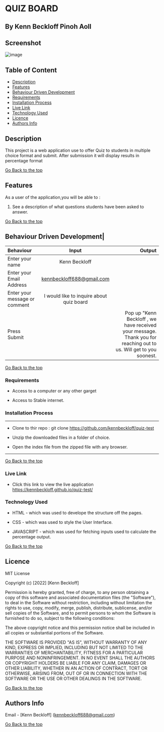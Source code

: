 #   QUIZ BOARD

 ## By Kenn Beckloff  Pinoh Aoll


## Screenshot
 ![image](./assets/images/quib.png)

 ## Table of Content

 - [Description](#description)
 - [Features](#features)
 - [Behaviour Driven Development](#Behaviour-Driven-Development)
 - [Requirements](#requirements)
 - [Installation Process](#installation-Process)
 - [Live Link](#Live-Link)
 - [Technology  Used](#technology-Used)
 - [Licence](#licence)
 - [Authors Info](#Authors-Info)


 ## Description

 <p>This project is a web application use to offer Quiz to students in multiple choice format and submit. After submission it will display results in percentage format</p>

[Go Back to the top](#quiz-test)

## Features

As a user of the application,you will be able to :

1. See a description of what questions students have been asked to answer.


[Go Back to the top](#quiz-test)

## Behaviour Driven Development|

| Behaviour      | Input        | Output       |
| :------------- | :----------: | -----------: |
|  Enter your name  |   Kenn Beckloff |     |
| Enter your Email Address  | kennbeckloff688@gmail.com |   |
| Enter your message or comment   |  I would like to inquire about quiz board     |     |
| Press Submit|     |Pop up "Kenn Beckloff , we have received your message. Thank you for reaching out to us. Will get to you soonest.|


[Go Back to the top](#quiz-test)
 ###  Requirements

 * Access to  a computer or any other garget

 * Access to Stable internet.

 ### Installation Process

 ****  
* Clone to thir repo : git clone https://github.com/kennbeckloff/quiz-test

* Unzip the downloaded files in a folder of choice.

* Open the index file from the zipped file with any browser.
 ****
 [Go Back to the top](#quiz-test)
### Live Link 

- Click this link to view the live application https://kennbeckloff.github.io/quiz-test/

### Technology  Used
* HTML - which was used to develope the structure off the pages.

* CSS - which was used to style the User Interface.

* JAVASCRIPT  - which was used for fetching inputs used to calculate the percentage output.

[Go Back to the top](#quiz-test)

## Licence

MIT License

Copyright (c) [2022] [Kenn Beckloff]

Permission is hereby granted, free of charge, to any person obtaining a copy
of this software and associated documentation files (the "Software"), to deal
in the Software without restriction, including without limitation the rights
to use, copy, modify, merge, publish, distribute, sublicense, and/or sell
copies of the Software, and to permit persons to whom the Software is
furnished to do so, subject to the following conditions:

The above copyright notice and this permission notice shall be included in all
copies or substantial portions of the Software.

THE SOFTWARE IS PROVIDED "AS IS", WITHOUT WARRANTY OF ANY KIND, EXPRESS OR
IMPLIED, INCLUDING BUT NOT LIMITED TO THE WARRANTIES OF MERCHANTABILITY,
FITNESS FOR A PARTICULAR PURPOSE AND NONINFRINGEMENT. IN NO EVENT SHALL THE
AUTHORS OR COPYRIGHT HOLDERS BE LIABLE FOR ANY CLAIM, DAMAGES OR OTHER
LIABILITY, WHETHER IN AN ACTION OF CONTRACT, TORT OR OTHERWISE, ARISING FROM,
OUT OF OR IN CONNECTION WITH THE SOFTWARE OR THE USE OR OTHER DEALINGS IN THE
SOFTWARE.

[Go Back to the top](#quiz-test)

## Authors Info

Email    - [Kenn Beckloff] (kennbeckloff688@gmail.com)

[Go Back to the top](#quiz-test)


 
